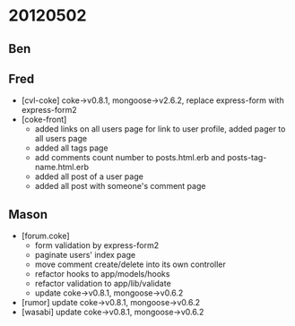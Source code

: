 # 20120502

## Ben



## Fred
- [cvl-coke] coke->v0.8.1, mongoose->v2.6.2, replace express-form with express-form2
- [coke-front]
    - added links on all users page for link to user profile, added pager to all users page
    - added all tags page
    - add comments count number to posts.html.erb and posts-tag-name.html.erb
    - added all post of a user page
    - added all post with someone's comment page



## Mason
- [forum.coke]
    - form validation by express-form2
    - paginate users' index page
    - move comment create/delete into its own controller
    - refactor hooks to app/models/hooks
    - refactor validation to app/lib/validate
    - update coke->v0.8.1, mongoose->v0.6.2
- [rumor] update coke->v0.8.1, mongoose->v0.6.2
- [wasabi] update coke->v0.8.1, mongoose->v0.6.2